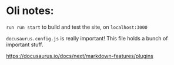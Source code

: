 
# Oli notes:


`run run start` to build and test the site, on `localhost:3000`



`docusaurus.config.js` is really important!
This file holds a bunch of important stuff.



https://docusaurus.io/docs/next/markdown-features/plugins


